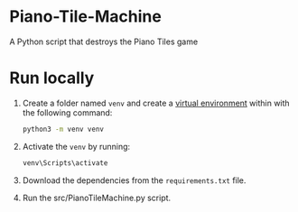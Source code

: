 # Piano-Tile-Machine
A Python script that destroys the Piano Tiles game

# Run locally

1. Create a folder named `venv` and create a [virtual environment](https://docs.python.org/3/library/venv.html) within with the following command:

    ```bash
    python3 -m venv venv
    ```

2. Activate the `venv` by running:

    ```bash
    venv\Scripts\activate
    ```

3. Download the dependencies from the `requirements.txt` file.

4. Run the src/PianoTileMachine.py script.